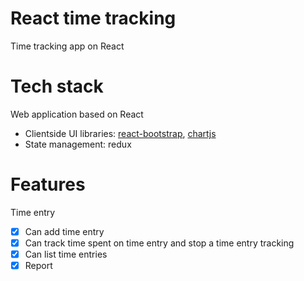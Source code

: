 # React time tracking

Time tracking app on React

# Tech stack
Web application based on React

- Clientside UI libraries: [react-bootstrap](https://react-bootstrap.github.io/), [chartjs](http://www.chartjs.org)
- State management: redux

# Features

Time entry
- [x] Can add time entry
- [x] Can track time spent on time entry and stop a time entry tracking
- [x] Can list time entries
- [x] Report

